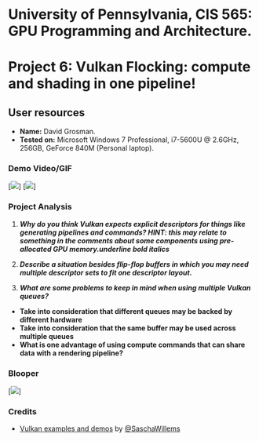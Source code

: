 # University of Pennsylvania, CIS 565: GPU Programming and Architecture.
Project 6: Vulkan Flocking: compute and shading in one pipeline!
===============

## User resources
- **Name:** David Grosman.
- **Tested on:** Microsoft Windows 7 Professional, i7-5600U @ 2.6GHz, 256GB, GeForce 840M (Personal laptop).

### Demo Video/GIF

[![](img/Preview.gif)]
[![](img/PreviewTwo.gif)]

### Project Analysis

1. __***Why do you think Vulkan expects explicit descriptors for things like generating pipelines and commands? HINT: this may relate to something in the comments about some components using pre-allocated GPU memory.underline bold italics***__

2. __***Describe a situation besides flip-flop buffers in which you may need multiple descriptor sets to fit one descriptor layout.***__

3. __***What are some problems to keep in mind when using multiple Vulkan queues?***__
 * **Take into consideration that different queues may be backed by different hardware**
 * **Take into consideration that the same buffer may be used across multiple queues**
 * **What is one advantage of using compute commands that can share data with a rendering pipeline?**

### Blooper
[![](img/Video.gif)]

### Credits

* [Vulkan examples and demos](https://github.com/SaschaWillems/Vulkan) by [@SaschaWillems](https://github.com/SaschaWillems)
